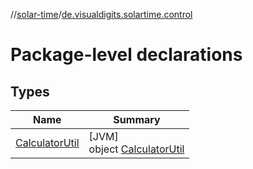 //[solar-time](../../index.md)/[de.visualdigits.solartime.control](index.md)

# Package-level declarations

## Types

| Name | Summary |
|---|---|
| [CalculatorUtil](-calculator-util/index.md) | [JVM]<br>object [CalculatorUtil](-calculator-util/index.md) |

